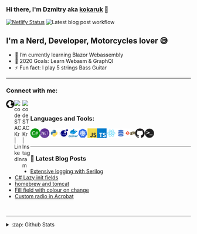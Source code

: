 ### Hi there, I'm Dzmitry aka [kokaruk][website]  👋

[![Netlify Status](https://api.netlify.com/api/v1/badges/4b667cd0-8393-4a77-9e24-aff8aa0e6cdc/deploy-status)](https://app.netlify.com/sites/kokaruk/deploys)
![Latest blog post workflow](https://github.com/kokaruk/kokaruk/workflows/Latest%20blog%20post%20workflow/badge.svg)

## I'm a Nerd, Developer, Motorcycles lover 😅

- 🌱 I’m currently learning Blazor Webassembly
- 🥅 2020 Goals: Learn Webasm & GraphQl
- ⚡ Fun fact: I play 5 strings Bass Guitar
---
### Connect with me:
[<img align="left" alt="kokaruk.com" width="22px" src="https://raw.githubusercontent.com/iconic/open-iconic/master/svg/globe.svg" />][website]
[<img align="left" alt="codeSTACKr | LinkedIn" width="22px" src="https://cdn.jsdelivr.net/npm/simple-icons@v3/icons/linkedin.svg" />][linkedin]
[<img align="left" alt="codeSTACKr | Instagram" width="22px" src="https://cdn.jsdelivr.net/npm/simple-icons@v3/icons/instagram.svg" />][instagram]

<br />

### Languages and Tools:
<img align="left" alt="C#" width="26px" src="https://raw.githubusercontent.com/github/explore/80688e429a7d4ef2fca1e82350fe8e3517d3494d/topics/csharp/csharp.png"/>
<img align="left" alt=".Net" width="26px" src="https://raw.githubusercontent.com/github/explore/93d8a67084f94b2a444e510199a6e7622e5b09a3/topics/dotnet/dotnet.png"/>
<img align="left" alt="Python" width="26px" src="https://raw.githubusercontent.com/github/explore/80688e429a7d4ef2fca1e82350fe8e3517d3494d/topics/python/python.png"/>
<img align="left" alt="Lua" width="26px" src="https://raw.githubusercontent.com/github/explore/80688e429a7d4ef2fca1e82350fe8e3517d3494d/topics/lua/lua.png"/>
<img align="left" alt="Docker" width="26px" src="https://raw.githubusercontent.com/github/explore/80688e429a7d4ef2fca1e82350fe8e3517d3494d/topics/docker/docker.png"/>
<img align="left" alt="K8S" width="26px" src="https://raw.githubusercontent.com/github/explore/80688e429a7d4ef2fca1e82350fe8e3517d3494d/topics/kubernetes/kubernetes.png"/>
<img align="left" alt="JavaScript" width="26px" src="https://raw.githubusercontent.com/github/explore/80688e429a7d4ef2fca1e82350fe8e3517d3494d/topics/javascript/javascript.png"/>
<img align="left" alt="JavaScript" width="26px" src="https://raw.githubusercontent.com/github/explore/80688e429a7d4ef2fca1e82350fe8e3517d3494d/topics/typescript/typescript.png"/>
<img align="left" alt="React" width="26px" src="https://raw.githubusercontent.com/github/explore/80688e429a7d4ef2fca1e82350fe8e3517d3494d/topics/react/react.png"/>
<img align="left" alt="SQL" width="26px" src="https://raw.githubusercontent.com/github/explore/80688e429a7d4ef2fca1e82350fe8e3517d3494d/topics/sql/sql.png" />
<img align="left" alt="Git" width="26px" src="https://raw.githubusercontent.com/github/explore/80688e429a7d4ef2fca1e82350fe8e3517d3494d/topics/git/git.png" />
<img align="left" alt="GitHub" width="26px" src="https://raw.githubusercontent.com/github/explore/78df643247d429f6cc873026c0622819ad797942/topics/github/github.png" />
<img align="left" alt="Terminal" width="26px" src="https://raw.githubusercontent.com/github/explore/80688e429a7d4ef2fca1e82350fe8e3517d3494d/topics/terminal/terminal.png" />

<br/>
<br/>

---


### 📕 Latest Blog Posts
<!-- BLOG-POST-LIST:START -->
- [Extensive logging with Serilog](https://kokaruk.com/2020/08/serilog/)
- [C# Lazy init fields](https://kokaruk.com/2018/12/01/c-lazy-init-fields/)
- [homebrew and tomcat](https://kokaruk.com/2018/05/25/brew-and-tomcat/)
- [Fill field with colour on change](https://kokaruk.com/2018/05/10/fill-field-with-colour-on-change/)
- [Custom radio in Acrobat](https://kokaruk.com/2018/05/01/139-2/)
<!-- BLOG-POST-LIST:END -->

<br/>

---

<details>
  <summary>:zap: Github Stats</summary>

  <img align="left" alt="kokaruk's Github Stats" src="https://github-readme-stats.kokaruk.vercel.app/api?username=kokaruk&show_icons=true&hide_border=true&hide=stars,contribs" />

</details>

 
 [website]: https://kokaruk.com
 [instagram]: https://instagram.com/kokaruk
 [linkedin]: https://www.linkedin.com/in/dzmitry-kakaruk/
